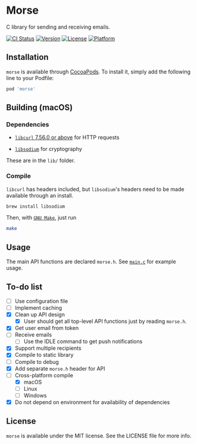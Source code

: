 # Morse

C library for sending and receiving emails.

[![CI Status](https://img.shields.io/travis/albert-yu/morse.svg?style=flat)](https://travis-ci.org/albert-yu/morse)
[![Version](https://img.shields.io/cocoapods/v/morse.svg?style=flat)](https://cocoapods.org/pods/morse)
[![License](https://img.shields.io/cocoapods/l/morse.svg?style=flat)](https://cocoapods.org/pods/morse)
[![Platform](https://img.shields.io/cocoapods/p/morse.svg?style=flat)](https://cocoapods.org/pods/morse)


## Installation

`morse` is available through [CocoaPods](https://cocoapods.org). To install
it, simply add the following line to your Podfile:

```ruby
pod 'morse'
```


## Building (macOS)

### Dependencies

* [`libcurl` 7.56.0 or above](https://curl.haxx.se/libcurl/c/libcurl.html) for HTTP requests

* [`libsodium`](https://github.com/jedisct1/libsodium) for cryptography

These are in the `lib/` folder.


### Compile

`libcurl` has headers included, but `libsodium`'s headers need to be made available through an install.

```bash
brew install libsodium
```

Then, with [`GNU Make`](https://www.gnu.org/software/make/manual/html_node/Overview.html#Overview), just run

```bash
make
```


## Usage

The main API functions are declared `morse.h`. See [`main.c`](src/main.c) for example usage.

## To-do list
- [ ] Use configuration file
- [ ] Implement caching
- [x] Clean up API design
  - [x] User should get all top-level API functions just by reading `morse.h`.
- [x] Get user email from token
- [ ] Receive emails
  - [ ] Use the IDLE command to get push notifications
- [x] Support multiple recipients
- [x] Compile to static library
- [ ] Compile to debug
- [x] Add separate `morse.h` header for API
- [ ] Cross-platform compile
  * [x] macOS
  * [ ] Linux
  * [ ] Windows
- [x] Do not depend on environment for availability of dependencies

## License

`morse` is available under the MIT license. See the LICENSE file for more info.
